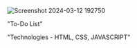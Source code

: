 ![Screenshot 2024-03-12 192750](https://github.com/Raghavgarg11/To-Do-List/assets/163013038/f27fe0ab-0a88-4412-a0d8-a6f0152135d1)

"To-Do List" 

"Technologies - HTML, CSS, JAVASCRIPT"
